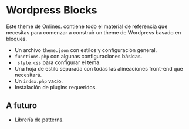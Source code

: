 # Wordpress Blocks

Este theme de Onlines. contiene todo el material de referencia que necesitas para comenzar a construir un theme de Wordpress basado en bloques.

* Un archivo `theme.json` con estilos y configuración general.
* `functions.php` con algunas configuraciones básicas.
* ` style.css` para configurar el tema.
* Una hoja de estilo separada con todas las alineaciones front-end que necesitará.
* Un `index.php` vacío.
* Instalación de plugins requeridos.

## A futuro

* Librería de patterns.